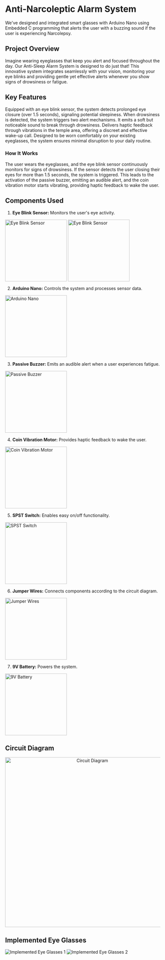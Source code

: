 # Anti-Narcoleptic Alarm System
We've designed and integrated smart glasses with Arduino Nano using Embedded C programming that alerts the user with a buzzing sound  if the user is experiencing Narcolepsy.

## Project Overview
Imagine wearing eyeglasses that keep you alert and focused throughout the day. Our Anti-Sleep Alarm System is designed to do just that! This innovative system integrates seamlessly with your vision, monitoring your eye blinks and providing gentle yet effective alerts whenever you show signs of drowsiness or fatigue.

## Key Features
Equipped with an eye blink sensor, the system detects prolonged eye closure (over 1.5 seconds), signaling potential sleepiness.
When drowsiness is detected, the system triggers two alert mechanisms.
It emits a soft but noticeable sound to break through drowsiness.
Delivers haptic feedback through vibrations in the temple area, offering a discreet and effective wake-up call.
Designed to be worn comfortably on your existing eyeglasses, the system ensures minimal disruption to your daily routine.
### How It Works

The user wears the eyeglasses, and the eye blink sensor continuously monitors for signs of drowsiness. If the sensor detects the user closing their eyes for more than 1.5 seconds, the system is triggered. This leads to the activation of the passive buzzer, emitting an audible alert, and the coin vibration motor starts vibrating, providing haptic feedback to wake the user.

## Components Used

1. **Eye Blink Sensor:** Monitors the user's eye activity.

<div align="left">
  <img src="https://github.com/Princepm02/Anti-Sleep-Alarm-System/assets/91951172/f34811f2-5db5-4878-82e2-1e4f608f0ff0" align="center" height="200" alt="Eye Blink Sensor"  />
  <img src="https://github.com/Princepm02/Anti-Sleep-Alarm-System/assets/91951172/961a9db1-66b9-4897-b5cd-670e9c33f7e2" align="center" height="200" alt="Eye Blink Sensor"  />
</div>

2. **Arduino Nano:** Controls the system and processes sensor data.

<div align="left">
  <img src="https://github.com/Princepm02/Anti-Sleep-Alarm-System/assets/91951172/7dbd37ed-e73a-4309-a826-890525c923a5" align="center" height="200" alt="Arduino Nano"  />
</div>

3. **Passive Buzzer:** Emits an audible alert when a user experiences fatigue.

<div align="left">
  <img src="https://github.com/Princepm02/Anti-Sleep-Alarm-System/assets/91951172/12256e6c-f193-44a9-b7e2-3474b6edc86e" align="center" height="200" alt="Passive Buzzer"  />
</div>

4. **Coin Vibration Motor:** Provides haptic feedback to wake the user.

<div align="left">
  <img src="https://github.com/Princepm02/Anti-Sleep-Alarm-System/assets/91951172/6f3ec8d1-0aa3-4424-b97c-7df0b3b8e9e9" align="center" height="200" alt="Coin Vibration Motor"  />
</div>

5. **SPST Switch:** Enables easy on/off functionality.

<div align="left">
  <img src="https://github.com/Princepm02/Anti-Sleep-Alarm-System/assets/91951172/ed6e7e82-1471-43b2-a1f0-c25ef8c0b56f" align="center" height="200" alt="SPST Switch"  />
</div>

6. **Jumper Wires:** Connects components according to the circuit diagram.

<div align="left">
  <img src="https://github.com/Princepm02/Anti-Sleep-Alarm-System/assets/91951172/d07ee85a-00f9-443e-a9a8-68aa8a624afd" align="center" height="200" alt="Jumper Wires"  />
</div>

7. **9V Battery:** Powers the system.

<div align="left">
  <img src="https://github.com/Princepm02/Anti-Sleep-Alarm-System/assets/91951172/be49bd4a-57a4-4f09-909e-f1bd3f8627dd" align="center" height="200" alt="9V Battery"  />
</div>

## Circuit Diagram

<div align="center">
  <img src="https://github.com/Princepm02/Anti-Sleep-Alarm-System/assets/91951172/2551f39f-afd0-4cc4-a091-c9ef35cd9fd6" align="center" height="550" alt="Circuit       Diagram"  />
</div>

## Implemented Eye Glasses

![Implemented Eye Glasses 1](https://github.com/Princepm02/Anti-Sleep-Alarm-System/assets/91951172/d59b03c6-d75b-4292-8dee-a9b89819a37b)
![Implemented Eye Glasses 2](https://github.com/Princepm02/Anti-Sleep-Alarm-System/assets/91951172/31bf8c88-a18e-4cb1-825e-56370dfe51da)

